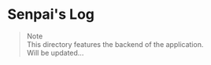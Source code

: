 # Senpai's Log
> Note  
> This directory features the backend of the application.  
> Will be updated... 